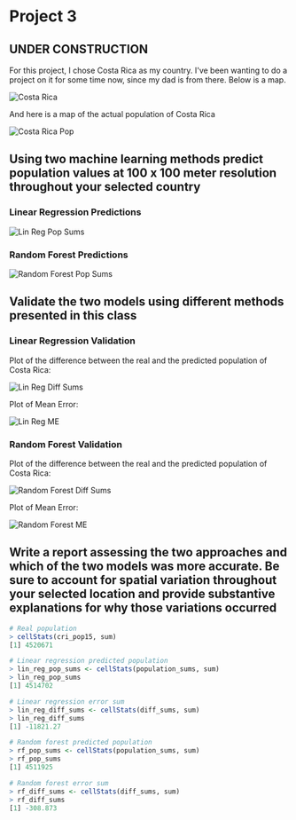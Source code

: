 # Project 3

## UNDER CONSTRUCTION

For this project, I chose Costa Rica as my country. I've been wanting to do a project on it for some time now, since my dad is from there. Below is a map.

![Costa Rica](https://raw.githubusercontent.com/pasolano/appml/main/data/project-3/images/costa-rica.png)

And here is a map of the actual population of Costa Rica

![Costa Rica Pop](https://raw.githubusercontent.com/pasolano/appml/main/data/project-3/images/pop.png)

## Using two machine learning methods predict population values at 100 x 100 meter resolution throughout your selected country

### Linear Regression Predictions

![Lin Reg Pop Sums](https://raw.githubusercontent.com/pasolano/appml/main/data/project-3/images/lin-reg-pop-sums.png)

### Random Forest Predictions

![Random Forest Pop Sums](https://raw.githubusercontent.com/pasolano/appml/main/data/project-3/images/rf-pop-sums.png)

## Validate the two models using different methods presented in this class

### Linear Regression Validation

Plot of the difference between the real and the predicted population of Costa Rica:

![Lin Reg Diff Sums](https://raw.githubusercontent.com/pasolano/appml/main/data/project-3/images/lin-reg-diff-sums.png)

Plot of Mean Error:

![Lin Reg ME](https://raw.githubusercontent.com/pasolano/appml/main/data/project-3/images/lin-reg-me.png)

### Random Forest Validation

Plot of the difference between the real and the predicted population of Costa Rica:

![Random Forest Diff Sums](https://raw.githubusercontent.com/pasolano/appml/main/data/project-3/images/rf-diff-sums.png)

Plot of Mean Error:

![Random Forest ME](https://raw.githubusercontent.com/pasolano/appml/main/data/project-3/images/rf-me.png)

## Write a report assessing the two approaches and which of the two models was more accurate. Be sure to account for spatial variation throughout your selected location and provide substantive explanations for why those variations occurred

```R
# Real population
> cellStats(cri_pop15, sum)
[1] 4520671

# Linear regression predicted population
> lin_reg_pop_sums <- cellStats(population_sums, sum)
> lin_reg_pop_sums
[1] 4514702

# Linear regression error sum
> lin_reg_diff_sums <- cellStats(diff_sums, sum)
> lin_reg_diff_sums
[1] -11821.27

# Random forest predicted population
> rf_pop_sums <- cellStats(population_sums, sum)
> rf_pop_sums
[1] 4511925

# Random forest error sum
> rf_diff_sums <- cellStats(diff_sums, sum)
> rf_diff_sums
[1] -308.873
```
